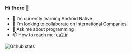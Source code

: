 
### Hi there 👋


- 🌱 I’m currently learning Android Native 
- 👯 I'm looking to collaborate on International Companies
- 💬 Ask me about programming
- 📫 How to reach me: [ea2.ir](https://ea2.ir/)


![Github stats](https://github-readme-stats.vercel.app/api?username=esmaeil-ahmadipour)

